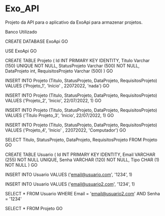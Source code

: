 # Exo_API
Projeto da API para o aplicativo da ExoApi para armazenar projetos.


Banco Utilizado

CREATE DATABASE ExoApi
GO

USE ExoApi
GO

CREATE TABLE Projeto (
	Id INT PRIMARY KEY IDENTITY,
	Titulo Varchar (150) UNIQUE NOT NULL,
	StatusProjeto Varchar (500) NOT NULL,
	DataProjeto int,
	RequisitosProjeto Varchar (500) 
)
GO

INSERT INTO Projeto (Titulo, StatusProjeto, DataProjeto, RequisitosProjeto)
VALUES ('Projeto_1', 'Início' , 22072022, 'nada')
GO

INSERT INTO Projeto (Titulo, StatusProjeto, DataProjeto, RequisitosProjeto)
VALUES ('Projeto_2', 'Inicio', 22/07/2022, 1)
GO

INSERT INTO Projeto (Titulo, StatusProjeto, DataProjeto, RequisitosProjeto)
VALUES ('Titulo Projeto_3', 'Inicio', 22/07/2022, 1)
GO

INSERT INTO Projeto (Titulo, StatusProjeto, DataProjeto, RequisitosProjeto)
VALUES ('Projeto_4', 'Início' , 22072022, 'Computador')
GO


SELECT Titulo, StatusProjeto, DataProjeto, RequisitosProjeto FROM Projeto
GO

CREATE TABLE Usuario (
	Id INT PRIMARY KEY IDENTITY,
	Email VARCHAR (255) NOT NULL UNIQUE,
	Senha VARCHAR (120) NOT NULL,
	Tipo CHAR (1) NOT NULL
)
GO

INSERT INTO Usuario VALUES ('email@usuario.com', '1234', 1)

INSERT INTO Usuario VALUES ('email@usuario2.com', '1234', 1)

SELECT * FROM Usuario WHERE  Email = 'email@usuario2.com' AND Senha = '1234'

SELECT * FROM Projeto
GO
